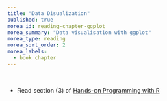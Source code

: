 ```yaml
---
title: "Data Disualization"
published: true
morea_id: reading-chapter-ggplot
morea_summary: "Data visualisation with ggplot"
morea_type: reading
morea_sort_order: 2
morea_labels:
  - book chapter
---
```


<br/> 

* Read section (3) of [Hands-on Programming with R](https://r4ds.had.co.nz/data-visualisation.html)





